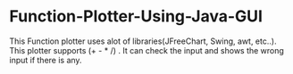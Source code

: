 # Function-Plotter-Using-Java-GUI
This Function plotter uses alot of libraries(JFreeChart, Swing, awt, etc..).
This plotter supports (+ - * /) .
It can check the input and shows the wrong input if there is any.

